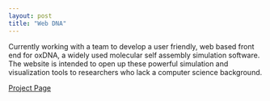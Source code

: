 ```yaml
---
layout: post
title: "Web DNA"
---
```


Currently working with a team to develop a user friendly, web based front end for oxDNA, a widely used molecular self assembly simulation software. The website is intended to open up these powerful simulation and visualization tools to researchers who lack a computer science background. 

[Project Page](http://capstone.csce.uark.edu/?page_id=5817)   

